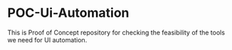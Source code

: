 # POC-Ui-Automation
This is Proof of Concept repository for checking the feasibility of the tools we need for UI automation.